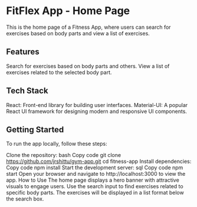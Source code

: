 # FitFlex App - Home Page
This is the home page of a Fitness App, where users can search for exercises based on body parts and view a list of exercises.

## Features
Search for exercises based on body parts and others.
View a list of exercises related to the selected body part.

## Tech Stack
React: Front-end library for building user interfaces.
Material-UI: A popular React UI framework for designing modern and responsive UI components.

## Getting Started
To run the app locally, follow these steps:

Clone the repository:
bash
Copy code
git clone https://github.com/jrshittu/gym-app.git
cd fitness-app
Install dependencies:
Copy code
npm install
Start the development server:
sql
Copy code
npm start
Open your browser and navigate to http://localhost:3000 to view the app.
How to Use
The home page displays a hero banner with attractive visuals to engage users.
Use the search input to find exercises related to specific body parts.
The exercises will be displayed in a list format below the search box.
